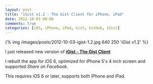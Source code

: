 ```yaml
---
layout: post
title: "iGist v1.2 - The Gist Client for iPhone, iPad"
date: 2012-10-03 00:00
comments: true
categories: [iOS, iPhone, iPad, Gist, GitHub, iGist]
---
```


{% img /images/posts/2012-10-03-igist-1.2.jpg 640 250 'iGist v1.2' %}

I just released new version of **[iGist - The Gist Client](http://bit.ly/igistapp)**

I rebuilt the app for iOS 6, optimized for iPhone 5&apos;s 4 inch screen and supported *Share on Facebook*.

This requires iOS 6 or later, supports both iPhone and iPad.
